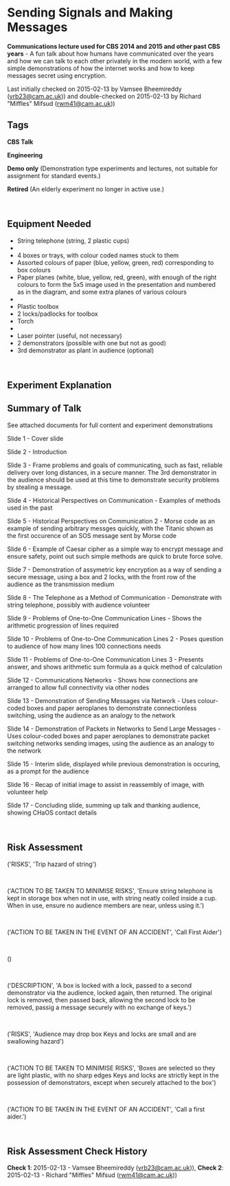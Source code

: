 # Sending Signals and Making Messages

**Communications lecture used for CBS 2014 and 2015 and other past CBS years** - A fun talk about how humans have communicated over the years and how we can talk to each other privately in the modern world, with a few simple demonstrations of how the internet works and how to keep messages secret using encryption. 

Last initially checked on 2015-02-13 by Vamsee Bheemireddy (vrb23@cam.ac.uk)) and double-checked on 2015-02-13 by Richard "Miffles" Mifsud (rwm41@cam.ac.uk))

## Tags
<!--- Start Tags (DO NOT REMOVE THIS COMMENT) --->

**CBS Talk**

**Engineering**

**Demo only** (Demonstration type experiments and lectures, not suitable for assignment for standard events.)

**Retired** (An elderly experiment no longer in active use.)
<!--- End Tags (DO NOT REMOVE THIS COMMENT) --->

<br/>

## Equipment Needed 
- String telephone (string, 2 plastic cups)
- 
- 4 boxes or trays, with colour coded names stuck to them
- Assorted colours of paper (blue, yellow, green, red) corresponding to box colours
- Paper planes (white, blue, yellow, red, green), with enough of the right colours to form the 5x5 image used in the presentation and numbered as in the diagram, and some extra planes of various colours
- 
- Plastic toolbox
- 2 locks/padlocks for toolbox
- Torch
- 
- Laser pointer (useful, not necessary)
- 2 demonstrators (possible with one but not as good)
- 3rd demonstrator as plant in audience (optional)

<br/>

## Experiment Explanation 

Summary of Talk
---------------


 See attached documents for full content and experiment demonstrations

Slide 1 - Cover slide

Slide 2 - Introduction

Slide 3 - Frame problems and goals of communicating, such as fast, reliable delivery over long distances, in a secure manner. The 3rd demonstrator in the audience should be used at this time to demonstrate security problems by stealing a message.

Slide 4 - Historical Perspectives on Communication - Examples of methods used in the past

Slide 5 - Historical Perspectives on Communication 2 - Morse code as an example of sending arbitrary messges quickly, with the Titanic shown as the first occurence of an SOS message sent by Morse code

Slide 6 - Example of Caesar cipher as a simple way to encrypt message and ensure safety, point out such simple methods are quick to brute force solve.

Slide 7 - Demonstration of assymetric key encryption as a way of sending a secure message, using a box and 2 locks, with the front row of the audience as the transmission medium

Slide 8 - The Telephone as a Method of Communication - Demonstrate with string telephone, possibly with audience volunteer

Slide 9 - Problems of One-to-One Communication Lines - Shows the arithmetic progression of lines required

Slide 10 - Problems of One-to-One Communication Lines 2 - Poses question to audience of how many lines 100 connections needs

Slide 11 - Problems of One-to-One Communication Lines 3 - Presents answer, and shows arithmetic sum formula as a quick method of calculation

Slide 12 - Communications Networks - Shows how connections are arranged to allow full connectivity via other nodes

Slide 13 - Demonstration of Sending Messages via Network - Uses colour-coded boxes and paper aeroplanes to demonstrate connectionless switching, using the audience as an analogy to the network

Slide 14 - Demonstration of Packets in Networks to Send Large Messages - Uses colour-coded boxes and paper aeroplanes to demonstrate packet switching networks sending images, using the audience as an analogy to the network

Slide 15 - Interim slide, displayed while previous demonstration is occuring, as a prompt for the audience

Slide 16 - Recap of initial image to assist in reassembly of image, with volunteer help

Slide 17 - Concluding slide, summing up talk and thanking audience, showing CHaOS contact details



<br/>

## Risk Assessment

('RISKS', 'Trip hazard of string')

<br/>

('ACTION TO BE TAKEN TO MINIMISE RISKS', 'Ensure string telephone is kept in storage box when not in use, with string neatly coiled inside a cup. When in use, ensure no audience members are near, unless using it.')

<br/>

('ACTION TO BE TAKEN IN THE EVENT OF AN ACCIDENT', 'Call First Aider')

<br/>

()

<br/>

('DESCRIPTION', 'A box is locked with a lock, passed to a second demonstrator via the audience, locked again, then returned. The original lock is removed, then passed back, allowing the second lock to be removed, passig a message securely with no exchange of keys.')

<br/>

('RISKS', 'Audience may drop box  Keys and locks are small and are swallowing hazard')

<br/>

('ACTION TO BE TAKEN TO MINIMISE RISKS', 'Boxes are selected so they are light plastic, with no sharp edges  Keys and locks are strictly kept in the possession of demonstrators, except when securely attached to the box')

<br/>

('ACTION TO BE TAKEN IN THE EVENT OF AN ACCIDENT', 'Call a first aider.')

<br/>

## Risk Assessment Check History 

**Check 1**: 2015-02-13 - Vamsee Bheemireddy (vrb23@cam.ac.uk)), **Check 2**: 2015-02-13 - Richard "Miffles" Mifsud (rwm41@cam.ac.uk))
